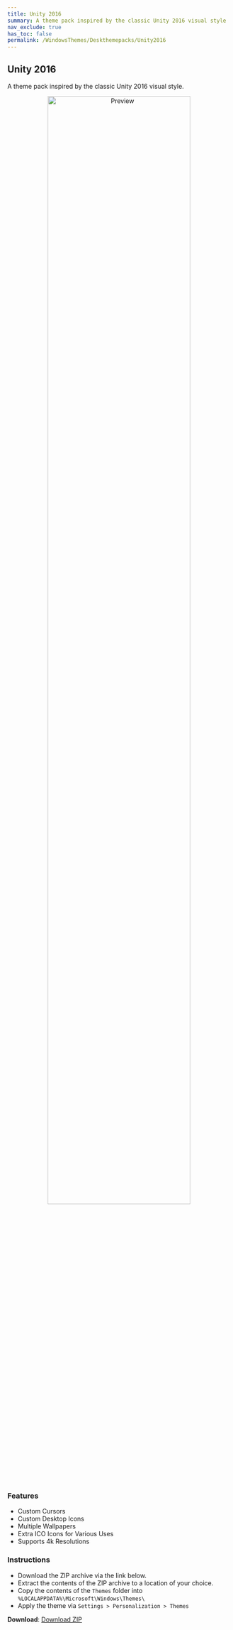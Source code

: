 ```yaml
---
title: Unity 2016
summary: A theme pack inspired by the classic Unity 2016 visual style
nav_exclude: true
has_toc: false
permalink: /WindowsThemes/Deskthemepacks/Unity2016
---
```


## Unity 2016
A theme pack inspired by the classic Unity 2016 visual style.

<div align="center">
    <img src="https://gitlab.com/the-back-room/deskthemepacks/sfw/unity-2016/-/raw/main/Extras/Preview.bmp" alt="Preview" width="80%" />
</div>

### Features

- Custom Cursors
- Custom Desktop Icons
- Multiple Wallpapers
- Extra ICO Icons for Various Uses
- Supports 4k Resolutions

### Instructions

- Download the ZIP archive via the link below.
- Extract the contents of the ZIP archive to a location of your choice.
- Copy the contents of the `Themes` folder into `%LOCALAPPDATA%\Microsoft\Windows\Themes\`
- Apply the theme via `Settings > Personalization > Themes`

**Download**: [Download ZIP](https://gitlab.com/the-back-room/deskthemepacks/sfw/unity-2016/-/archive/main/unity-2016-main.zip)